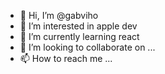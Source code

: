 - 👋 Hi, I’m @gabviho
- 👀 I’m interested in apple dev
- 🌱 I’m currently learning react
- 💞️ I’m looking to collaborate on ...
- 📫 How to reach me ...

<!---
gabviho/gabviho is a ✨ special ✨ repository because its `README.md` (this file) appears on your GitHub profile.
You can click the Preview link to take a look at your changes.
--->
